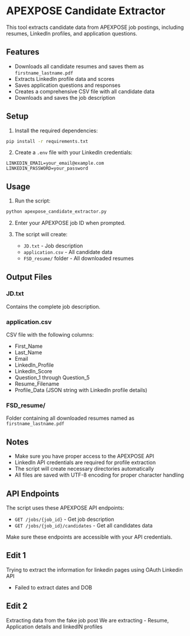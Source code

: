 # APEXPOSE Candidate Extractor

This tool extracts candidate data from APEXPOSE job postings, including resumes, LinkedIn profiles, and application questions.

## Features

- Downloads all candidate resumes and saves them as `firstname_lastname.pdf`
- Extracts LinkedIn profile data and scores
- Saves application questions and responses
- Creates a comprehensive CSV file with all candidate data
- Downloads and saves the job description

## Setup

1. Install the required dependencies:
```bash
pip install -r requirements.txt
```

2. Create a `.env` file with your LinkedIn credentials:
```
LINKEDIN_EMAIL=your_email@example.com
LINKEDIN_PASSWORD=your_password
```

## Usage

1. Run the script:
```bash
python apexpose_candidate_extractor.py
```

2. Enter your APEXPOSE job ID when prompted.

3. The script will create:
   - `JD.txt` - Job description
   - `application.csv` - All candidate data
   - `FSD_resume/` folder - All downloaded resumes

## Output Files

### JD.txt
Contains the complete job description.

### application.csv
CSV file with the following columns:
- First_Name
- Last_Name
- Email
- LinkedIn_Profile
- LinkedIn_Score
- Question_1 through Question_5
- Resume_Filename
- Profile_Data (JSON string with LinkedIn profile details)

### FSD_resume/
Folder containing all downloaded resumes named as `firstname_lastname.pdf`

## Notes

- Make sure you have proper access to the APEXPOSE API
- LinkedIn API credentials are required for profile extraction
- The script will create necessary directories automatically
- All files are saved with UTF-8 encoding for proper character handling

## API Endpoints

The script uses these APEXPOSE API endpoints:
- `GET /jobs/{job_id}` - Get job description
- `GET /jobs/{job_id}/candidates` - Get all candidates data

Make sure these endpoints are accessible with your API credentials.

## Edit 1 
Trying to extract the information for linkedin pages using OAuth Linkedin API
- Failed to extract dates and DOB

## Edit 2
Extracting data from the fake job post 
We are extracting - Resume, Application details and linkedIN profiles

